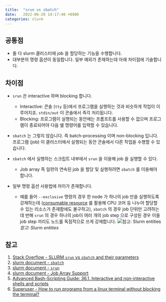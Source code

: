 ```yaml
---
title:  "srun vs sbatch"
date:   2022-06-20 14:17:40 +0900
categories: slurm
---
```


## 공통점
- 둘 다 slurm 클러스터에 job 을 할당하는 기능을 수행합니다.
- 대부분의 명령 옵션이 동일합니다. 일부 예외가 존재하는데 아래 차이점에 기술합니다.

## 차이점
- `srun` 은 interactive 하며 blocking 합니다.
   - Interactive: 콘솔 (`tty` 등)에서 프로그램을 실행하는 것과 비슷하게 작업이 이루어지죠. `stdin/out`  이 콘솔에서 즉각 처리됩니다.
   - Blocking: 프로그램이 실행되는 동안에는 프롬프트를 사용할 수 없으며 프로그램이 종료되어야 다음 쉘 명령어를 입력할 수 있습니다.
  
- `sbatch` 는 그렇지 않습니다. 즉 batch-processing 이며 non-blocking 입니다. 프로그램 (job) 이 클러스터에서 실행되는 동안 콘솔에서 다른 작업을 수행할 수 있습니다.
- `sbatch` 에서 실행하는 스크립트 내부에서 `srun` 을 이용해 job 을 실행할 수 있다.
  - Job array 즉 일련의 연속된 job 을 할당 및 실행하려면 `sbatch` 를 이용해야 합니다. 
- 일부 명령 옵션 사용법에 차이가 존재합니다. 
  - 예를 들어 `--exclusive`  명령의 경우 한 node 가 하나의 job 만을 실행하도록 강제하는데 ([consumable resource](https://slurm.schedmd.com/cons_res.html) 를 활용해 CPU 코어 등 나누어 할당할 수 있는 리소스가 존재함에도 불구하고), `sbatch` 의 경우 job 단위만 고려하는데 반해 `srun` 의 경우 하나의 job이 여러 개의 job step 으로 구성된 경우 이들 job step 끼리도 노드를 독점적으로 쓰게 강제합니다.
![참고: Slurm entities]({{site.url}}/assets/slurm-entities.gif)
*참고: Slurm entities*


## 참고
1. [Stack Overflow - SLURM `srun` vs `sbatch` and their parameters](https://stackoverflow.com/questions/43767866/slurm-srun-vs-sbatch-and-their-parameters)  
2. [slurm document - `sbatch`](https://slurm.schedmd.com/sbatch.html)  
3. [slurm document - `srun`](https://slurm.schedmd.com/srun.html)  
4. [slurm document - Job Array Support](https://slurm.schedmd.com/job_array.html)  
5. [Advanced Bash-Scripting Guide: 36.1. Interactive and non-interactive shells and scripts](https://tldp.org/LDP/abs/html/intandnonint.html)  
6. [Superuser - How to run programs from a linux terminal without blocking the terminal?](https://superuser.com/questions/154486/how-to-run-programs-from-a-linux-terminal-without-blocking-the-terminal)